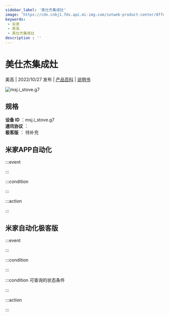 ```yaml
---
sidebar_label: '美仕杰集成灶'
image: 'https://cdn.cnbj1.fds.api.mi-img.com/iotweb-product-center/8ffe46937a3a4bc8eb695a8806c1f829_1636182522502.png?GalaxyAccessKeyId=AKVGLQWBOVIRQ3XLEW&Expires=9223372036854775807&Signature=aE4B6CpHSF53UqiLSuWDoRGVAJg='
keywords: 
 - 米家
 - 美高
 - 美仕杰集成灶
description : ''
---
```

# 美仕杰集成灶

美高 | 2022/10/27 发布 | [产品百科](https://home.mi.com/webapp/content/baike/product/index.html?model=msj.i_stove.g7/) | [说明书](https://home.mi.com/views/introduction.html?model=msj.i_stove.g7&region=cn)

![msj.i_stove.g7](https://cdn.cnbj1.fds.api.mi-img.com/iotweb-product-center/8ffe46937a3a4bc8eb695a8806c1f829_1636182522502.png?GalaxyAccessKeyId=AKVGLQWBOVIRQ3XLEW&Expires=9223372036854775807&Signature=aE4B6CpHSF53UqiLSuWDoRGVAJg=)

## 规格  
> 
**设备 ID** ：msj.i_stove.g7  
**通讯协议** ：  
**极客版**  ： 待补充 


## 米家APP自动化  

:::event  

:::

:::condition  

:::

:::action   

:::

## 米家自动化极客版  

:::event  

:::

:::condition  

:::

:::condition 可查询的状态条件  

:::

:::action  

:::

        
